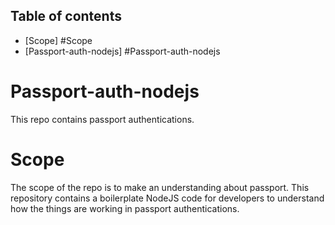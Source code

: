## Table of contents
- [Scope] #Scope
- [Passport-auth-nodejs] #Passport-auth-nodejs

# Passport-auth-nodejs
This repo contains passport authentications.

# Scope
The scope of the repo is to make an understanding about passport. This repository contains a boilerplate NodeJS code for developers to understand how the things are working in passport authentications.

